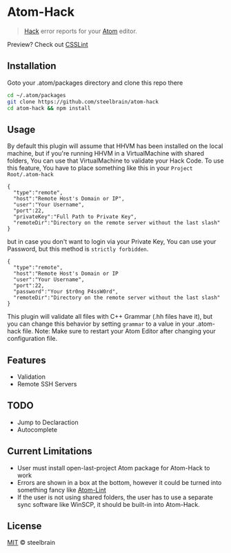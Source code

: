 # Atom-Hack

> [Hack](https://github.com/facebook/hhvm) error reports for your [Atom](http://atom.io) editor.

Preview? Check out [CSSLint](https://github.com/tcarlsen/atom-csslint)

## Installation

Goto your .atom/packages directory and clone this repo there

```bash
cd ~/.atom/packages
git clone https://github.com/steelbrain/atom-hack
cd atom-hack && npm install
```

## Usage

By default this plugin will assume that HHVM has been installed on the local machine, but if you're running HHVM in a VirtualMachine with shared folders, You can use that VirtualMachine to validate your Hack Code. To use this feature, You have to place something like this in your `Project Root/.atom-hack`
```
{
  "type":"remote",
  "host":"Remote Host's Domain or IP",
  "user":"Your Username",
  "port":22,
  "privateKey":"Full Path to Private Key",
  "remoteDir":"Directory on the remote server without the last slash"
}
```
but in case you don't want to login via your Private Key, You can use your Password, but this method is `strictly forbidden`.
```
{
  "type":"remote",
  "host":"Remote Host's Domain or IP
  "user":"Your Username",
  "port":22,
  "password":"Your $tr0ng P4ssW0rd",
  "remoteDir":"Directory on the remote server without the last slash"
}
```
This plugin will validate all files with C++ Grammar (.hh files have it), but you can change this behavior by setting `grammar` to a value in your .atom-hack file.
Note: Make sure to restart your Atom Editor after changing your configuration file.

## Features

 * Validation
 * Remote SSH Servers

## TODO

 * Jump to Declaraction
 * Autocomplete

 ## Current Limitations
* User must install open-last-project Atom package for Atom-Hack to work
* Errors are shown in a box at the bottom, however it could be turned into something fancy like [Atom-Lint](https://atom.io/packages/atom-lint)
* If the user is not using shared folders, the user has to use a separate sync software like WinSCP, it should be built-in into Atom-Hack.

## License

[MIT](http://opensource.org/licenses/MIT) © steelbrain
